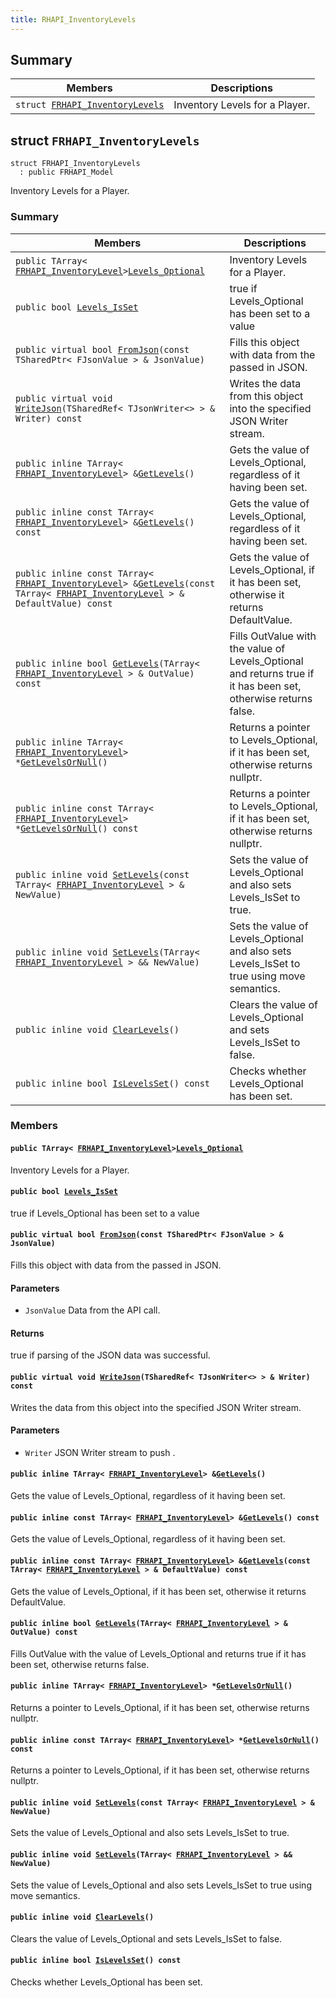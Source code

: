 ```yaml
---
title: RHAPI_InventoryLevels
---
```


## Summary

 Members                        | Descriptions                                
--------------------------------|---------------------------------------------
`struct `[`FRHAPI_InventoryLevels`](#structFRHAPI__InventoryLevels) | Inventory Levels for a Player.

## struct `FRHAPI_InventoryLevels` <a id="structFRHAPI__InventoryLevels"></a>

```
struct FRHAPI_InventoryLevels
  : public FRHAPI_Model
```

Inventory Levels for a Player.

### Summary

 Members                        | Descriptions                                
--------------------------------|---------------------------------------------
`public TArray< `[`FRHAPI_InventoryLevel`](RHAPI_InventoryLevel.md#structFRHAPI__InventoryLevel)` > `[`Levels_Optional`](#structFRHAPI__InventoryLevels_1a0d74f3208ddc6a32cac9a6fb3bbbde00) | Inventory Levels for a Player.
`public bool `[`Levels_IsSet`](#structFRHAPI__InventoryLevels_1ab3741adad43b0995591ccaea1d457b16) | true if Levels_Optional has been set to a value
`public virtual bool `[`FromJson`](#structFRHAPI__InventoryLevels_1a6e435006a5dcbac40ebd0c654e9fc734)`(const TSharedPtr< FJsonValue > & JsonValue)` | Fills this object with data from the passed in JSON.
`public virtual void `[`WriteJson`](#structFRHAPI__InventoryLevels_1a45e43c5c5626a29475a6a555ca1b1ae2)`(TSharedRef< TJsonWriter<> > & Writer) const` | Writes the data from this object into the specified JSON Writer stream.
`public inline TArray< `[`FRHAPI_InventoryLevel`](RHAPI_InventoryLevel.md#structFRHAPI__InventoryLevel)` > & `[`GetLevels`](#structFRHAPI__InventoryLevels_1aee9e00af2075aded753a2720caefab8c)`()` | Gets the value of Levels_Optional, regardless of it having been set.
`public inline const TArray< `[`FRHAPI_InventoryLevel`](RHAPI_InventoryLevel.md#structFRHAPI__InventoryLevel)` > & `[`GetLevels`](#structFRHAPI__InventoryLevels_1a1d2c9a1ccea2090c56a126cebb4cf0f5)`() const` | Gets the value of Levels_Optional, regardless of it having been set.
`public inline const TArray< `[`FRHAPI_InventoryLevel`](RHAPI_InventoryLevel.md#structFRHAPI__InventoryLevel)` > & `[`GetLevels`](#structFRHAPI__InventoryLevels_1a3dda91170110edd6d3b6966a32b726fa)`(const TArray< `[`FRHAPI_InventoryLevel`](RHAPI_InventoryLevel.md#structFRHAPI__InventoryLevel)` > & DefaultValue) const` | Gets the value of Levels_Optional, if it has been set, otherwise it returns DefaultValue.
`public inline bool `[`GetLevels`](#structFRHAPI__InventoryLevels_1adbfa2b3171b06adc722dec3348e89d66)`(TArray< `[`FRHAPI_InventoryLevel`](RHAPI_InventoryLevel.md#structFRHAPI__InventoryLevel)` > & OutValue) const` | Fills OutValue with the value of Levels_Optional and returns true if it has been set, otherwise returns false.
`public inline TArray< `[`FRHAPI_InventoryLevel`](RHAPI_InventoryLevel.md#structFRHAPI__InventoryLevel)` > * `[`GetLevelsOrNull`](#structFRHAPI__InventoryLevels_1ae5ef258b20d12acdae27dd747682138d)`()` | Returns a pointer to Levels_Optional, if it has been set, otherwise returns nullptr.
`public inline const TArray< `[`FRHAPI_InventoryLevel`](RHAPI_InventoryLevel.md#structFRHAPI__InventoryLevel)` > * `[`GetLevelsOrNull`](#structFRHAPI__InventoryLevels_1a6695593b9596e02a247dc75c8f76b5e8)`() const` | Returns a pointer to Levels_Optional, if it has been set, otherwise returns nullptr.
`public inline void `[`SetLevels`](#structFRHAPI__InventoryLevels_1a86449146774d856b963f441d8fccaebd)`(const TArray< `[`FRHAPI_InventoryLevel`](RHAPI_InventoryLevel.md#structFRHAPI__InventoryLevel)` > & NewValue)` | Sets the value of Levels_Optional and also sets Levels_IsSet to true.
`public inline void `[`SetLevels`](#structFRHAPI__InventoryLevels_1a0bff6cd84910a5ee09cccaf31f3a62ba)`(TArray< `[`FRHAPI_InventoryLevel`](RHAPI_InventoryLevel.md#structFRHAPI__InventoryLevel)` > && NewValue)` | Sets the value of Levels_Optional and also sets Levels_IsSet to true using move semantics.
`public inline void `[`ClearLevels`](#structFRHAPI__InventoryLevels_1acc3ec5ab42083d1d72cefedfe52cef67)`()` | Clears the value of Levels_Optional and sets Levels_IsSet to false.
`public inline bool `[`IsLevelsSet`](#structFRHAPI__InventoryLevels_1a8ea9931990f43a82ba362a35ee1df31f)`() const` | Checks whether Levels_Optional has been set.

### Members

#### `public TArray< `[`FRHAPI_InventoryLevel`](RHAPI_InventoryLevel.md#structFRHAPI__InventoryLevel)` > `[`Levels_Optional`](#structFRHAPI__InventoryLevels_1a0d74f3208ddc6a32cac9a6fb3bbbde00) <a id="structFRHAPI__InventoryLevels_1a0d74f3208ddc6a32cac9a6fb3bbbde00"></a>

Inventory Levels for a Player.

#### `public bool `[`Levels_IsSet`](#structFRHAPI__InventoryLevels_1ab3741adad43b0995591ccaea1d457b16) <a id="structFRHAPI__InventoryLevels_1ab3741adad43b0995591ccaea1d457b16"></a>

true if Levels_Optional has been set to a value

#### `public virtual bool `[`FromJson`](#structFRHAPI__InventoryLevels_1a6e435006a5dcbac40ebd0c654e9fc734)`(const TSharedPtr< FJsonValue > & JsonValue)` <a id="structFRHAPI__InventoryLevels_1a6e435006a5dcbac40ebd0c654e9fc734"></a>

Fills this object with data from the passed in JSON.

#### Parameters
* `JsonValue` Data from the API call.

#### Returns
true if parsing of the JSON data was successful.

#### `public virtual void `[`WriteJson`](#structFRHAPI__InventoryLevels_1a45e43c5c5626a29475a6a555ca1b1ae2)`(TSharedRef< TJsonWriter<> > & Writer) const` <a id="structFRHAPI__InventoryLevels_1a45e43c5c5626a29475a6a555ca1b1ae2"></a>

Writes the data from this object into the specified JSON Writer stream.

#### Parameters
* `Writer` JSON Writer stream to push .

#### `public inline TArray< `[`FRHAPI_InventoryLevel`](RHAPI_InventoryLevel.md#structFRHAPI__InventoryLevel)` > & `[`GetLevels`](#structFRHAPI__InventoryLevels_1aee9e00af2075aded753a2720caefab8c)`()` <a id="structFRHAPI__InventoryLevels_1aee9e00af2075aded753a2720caefab8c"></a>

Gets the value of Levels_Optional, regardless of it having been set.

#### `public inline const TArray< `[`FRHAPI_InventoryLevel`](RHAPI_InventoryLevel.md#structFRHAPI__InventoryLevel)` > & `[`GetLevels`](#structFRHAPI__InventoryLevels_1a1d2c9a1ccea2090c56a126cebb4cf0f5)`() const` <a id="structFRHAPI__InventoryLevels_1a1d2c9a1ccea2090c56a126cebb4cf0f5"></a>

Gets the value of Levels_Optional, regardless of it having been set.

#### `public inline const TArray< `[`FRHAPI_InventoryLevel`](RHAPI_InventoryLevel.md#structFRHAPI__InventoryLevel)` > & `[`GetLevels`](#structFRHAPI__InventoryLevels_1a3dda91170110edd6d3b6966a32b726fa)`(const TArray< `[`FRHAPI_InventoryLevel`](RHAPI_InventoryLevel.md#structFRHAPI__InventoryLevel)` > & DefaultValue) const` <a id="structFRHAPI__InventoryLevels_1a3dda91170110edd6d3b6966a32b726fa"></a>

Gets the value of Levels_Optional, if it has been set, otherwise it returns DefaultValue.

#### `public inline bool `[`GetLevels`](#structFRHAPI__InventoryLevels_1adbfa2b3171b06adc722dec3348e89d66)`(TArray< `[`FRHAPI_InventoryLevel`](RHAPI_InventoryLevel.md#structFRHAPI__InventoryLevel)` > & OutValue) const` <a id="structFRHAPI__InventoryLevels_1adbfa2b3171b06adc722dec3348e89d66"></a>

Fills OutValue with the value of Levels_Optional and returns true if it has been set, otherwise returns false.

#### `public inline TArray< `[`FRHAPI_InventoryLevel`](RHAPI_InventoryLevel.md#structFRHAPI__InventoryLevel)` > * `[`GetLevelsOrNull`](#structFRHAPI__InventoryLevels_1ae5ef258b20d12acdae27dd747682138d)`()` <a id="structFRHAPI__InventoryLevels_1ae5ef258b20d12acdae27dd747682138d"></a>

Returns a pointer to Levels_Optional, if it has been set, otherwise returns nullptr.

#### `public inline const TArray< `[`FRHAPI_InventoryLevel`](RHAPI_InventoryLevel.md#structFRHAPI__InventoryLevel)` > * `[`GetLevelsOrNull`](#structFRHAPI__InventoryLevels_1a6695593b9596e02a247dc75c8f76b5e8)`() const` <a id="structFRHAPI__InventoryLevels_1a6695593b9596e02a247dc75c8f76b5e8"></a>

Returns a pointer to Levels_Optional, if it has been set, otherwise returns nullptr.

#### `public inline void `[`SetLevels`](#structFRHAPI__InventoryLevels_1a86449146774d856b963f441d8fccaebd)`(const TArray< `[`FRHAPI_InventoryLevel`](RHAPI_InventoryLevel.md#structFRHAPI__InventoryLevel)` > & NewValue)` <a id="structFRHAPI__InventoryLevels_1a86449146774d856b963f441d8fccaebd"></a>

Sets the value of Levels_Optional and also sets Levels_IsSet to true.

#### `public inline void `[`SetLevels`](#structFRHAPI__InventoryLevels_1a0bff6cd84910a5ee09cccaf31f3a62ba)`(TArray< `[`FRHAPI_InventoryLevel`](RHAPI_InventoryLevel.md#structFRHAPI__InventoryLevel)` > && NewValue)` <a id="structFRHAPI__InventoryLevels_1a0bff6cd84910a5ee09cccaf31f3a62ba"></a>

Sets the value of Levels_Optional and also sets Levels_IsSet to true using move semantics.

#### `public inline void `[`ClearLevels`](#structFRHAPI__InventoryLevels_1acc3ec5ab42083d1d72cefedfe52cef67)`()` <a id="structFRHAPI__InventoryLevels_1acc3ec5ab42083d1d72cefedfe52cef67"></a>

Clears the value of Levels_Optional and sets Levels_IsSet to false.

#### `public inline bool `[`IsLevelsSet`](#structFRHAPI__InventoryLevels_1a8ea9931990f43a82ba362a35ee1df31f)`() const` <a id="structFRHAPI__InventoryLevels_1a8ea9931990f43a82ba362a35ee1df31f"></a>

Checks whether Levels_Optional has been set.

